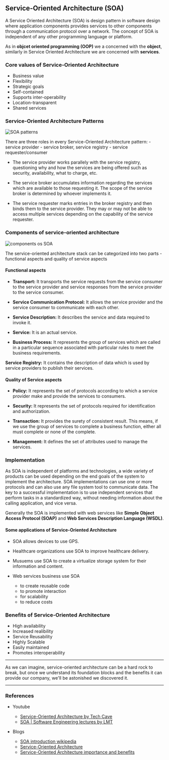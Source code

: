 

## Service-Oriented Architecture (SOA)

  A Service Oriented Architecture (SOA) is design pattern in software design where application components provides services to other components through a communication protocol over a network. The concept of SOA is independent of any other programming language or platform.

  As in **objcet oriented programming (OOP)** we a concerned with the **object**, similarly in Service Oriented Architecture we are concerned with **services**.

### Core values of Service-Oriented Architecture

  * Business value
  * Flexibility
  * Strategic goals
  * Self-contained
  * Supports inter-operability
  * Location-transparent
  * Shared services

### Service-Oriented Architecture Patterns

  ![SOA patterns](https://www.researchgate.net/profile/Khaled-Elleithy/publication/314288067/figure/fig3/AS:469626577526784@1488979109147/Service-Oriented-Architecture-SOA-15.png)

  There are three roles in every Service-Oriented Architecture pattern:
    - service provider
    - service broker, service registry
    - service requester/consumer

  - The service provider works parallely with the service registry, questioning why and how the services are being offered such as security, availability, what to charge, etc.

  - The service broker accumulates information regarding the services which are available to those requesting it. The scope of the service broker is determined by whoever implements it.

  - The service requester marks entries in the broker registry and then binds them to the service provider. They may or may not be able to access multiple services depending on the capability of the service requester.

### Components of service-oriented architecture

  ![components os SOA](https://static.javatpoint.com/webservicepages/images/soa3.png)

  The service-oriented architecture stack can be categorized into two parts - functional aspects and quality of service aspects

  #### Functional aspects

  - **Transport:** It transports the service requests from the service consumer to the service provider and service responses from the service provider to the service consumer.

  - **Service Communication Protocol:** It allows the service provider and the service consumer to communicate with each other.

  - **Service Description:** It describes the service and data required to invoke it.

  - **Service:** It is an actual service.

  - **Business Process:** It represents the group of services which are called in a particular sequence associated with particular rules to meet the business requirements.

  **Service Registry:** It contains the description of data which is used by service providers to publish their services.

  #### Quality of Service aspects

  * **Policy:** It represents the set of protocols according to which a service provider make and provide the services to consumers.

  * **Security:** It represents the set of protocols required for identification and authorization.

  * **Transaction:** It provides the surety of consistent result. This means, if we use the group of services to complete a business function, either all must complete or none of the complete.

  * **Management:** It defines the set of attributes used to manage the services.


### Implementation

  As SOA is independent of platforms and technologies, a wide variety of products can be used depending on the end goals of the system to implement the architecture. SOA implementations can use one or more protocols and can also use any file system tool to communicate data. The key to a successful implementation is to use independent services that perform tasks in a standardized way, without needing information about the calling application, and vice versa.

  Generally the SOA is implemented with web services like **Simple Object Access Protocol (SOAP)** and **Web Services Description Language (WSDL)**.

  #### Some applications of Service-Oriented Architecture

  * SOA allows devices to use GPS.

  * Healthcare organizations use SOA to improve healthcare delivery.

  * Musuems use SOA to create a virtualize storage system for their information and content.

  * Web services business use SOA  
    - to create reusable code
    - to promote interaction
    - for scalability
    - to reduce costs

### Benefits of Service-Oriented Architecture

  * High availability
  * Increased realibility
  * Service Reusability
  * Highly Scalable
  * Easily maintained
  * Promotes interoperability

* * *

As we can imagine, service-oriented architecture can be a hard rock to break, but once we understand its foundation blocks and the benefits it can provide our company, we'll be astonished we discovered it.

* * *

### References

  * Youtube
    * [Service-Oriented Architecture by Tech Cave](https://www.youtube.com/watch?v=jNiEMmoTDoE)  
    * [SOA | Software Engineering lectures by LMT](https://www.youtube.com/watch?v=A5Nom1hdJn8)

  * Blogs
    * [SOA introduction wikipedia](https://en.wikipedia.org/wiki/Service-oriented_architecture)  
    * [Service-Oriented Architecture](https://searchapparchitecture.techtarget.com/definition/service-oriented-architecture-SOA)  
    * [Service-Oriented Architecture importance and benefits](https://medium.com/@SoftwareDevelopmentCommunity/what-is-service-oriented-architecture-fa894d11a7ec)




